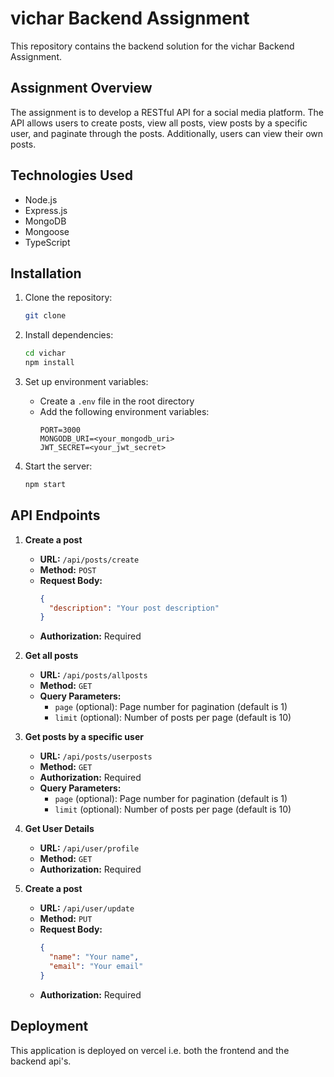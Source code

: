 # vichar Backend Assignment

This repository contains the backend solution for the vichar Backend Assignment.

## Assignment Overview

The assignment is to develop a RESTful API for a social media platform. The API allows users to create posts, view all posts, view posts by a specific user, and paginate through the posts. Additionally, users can view their own posts.

## Technologies Used

- Node.js
- Express.js
- MongoDB
- Mongoose
- TypeScript

## Installation

1. Clone the repository:

   ```bash
   git clone 
   ```

2. Install dependencies:

   ```bash
   cd vichar
   npm install
   ```

3. Set up environment variables:
   - Create a `.env` file in the root directory
   - Add the following environment variables:
     ```
     PORT=3000
     MONGODB_URI=<your_mongodb_uri>
     JWT_SECRET=<your_jwt_secret>
     ```

4. Start the server:

   ```bash
   npm start
   ```

## API Endpoints

1. **Create a post**
   - **URL:** `/api/posts/create`
   - **Method:** `POST`
   - **Request Body:**
     ```json
     {
       "description": "Your post description"
     }
     ```
   - **Authorization:** Required

2. **Get all posts**
   - **URL:** `/api/posts/allposts`
   - **Method:** `GET`
   - **Query Parameters:**
     - `page` (optional): Page number for pagination (default is 1)
     - `limit` (optional): Number of posts per page (default is 10)

3. **Get posts by a specific user**
   - **URL:** `/api/posts/userposts`
   - **Method:** `GET`
   - **Authorization:** Required
   - **Query Parameters:**
     - `page` (optional): Page number for pagination (default is 1)
     - `limit` (optional): Number of posts per page (default is 10)

4. **Get User Details**
   - **URL:** `/api/user/profile`
   - **Method:** `GET`
   - **Authorization:** Required

5. **Create a post**
   - **URL:** `/api/user/update`
   - **Method:** `PUT`
   - **Request Body:**
     ```json
     {
       "name": "Your name",
       "email": "Your email"
     }
     ```
   - **Authorization:** Required

## Deployment

This application is deployed on vercel i.e. both the frontend and the backend api's.